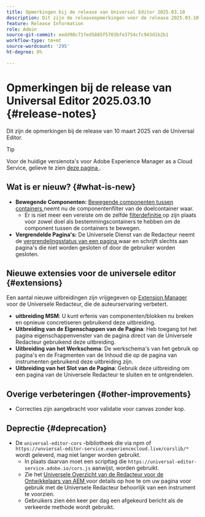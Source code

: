```yaml
---
title: Opmerkingen bij de release van Universal Editor 2025.03.10
description: Dit zijn de releaseopmerkingen voor de release 2025.03.10 van de Universal Editor.
feature: Release Information
role: Admin
source-git-commit: eedd98c71fed5885f5703bfe3754cfc943d1b2b1
workflow-type: tm+mt
source-wordcount: '295'
ht-degree: 0%

---
```



# Opmerkingen bij de release van Universal Editor 2025.03.10 {#release-notes}

Dit zijn de opmerkingen bij de release van 10 maart 2025 van de Universal Editor.

>[!TIP]
>
>Voor de huidige versienota&#39;s voor Adobe Experience Manager as a Cloud Service, gelieve te zien [ deze pagina ](/help/release-notes/release-notes-cloud/release-notes-current.md).

## Wat is er nieuw? {#what-is-new}

* **Bewegende Componenten:** [ Bewegende componenten tussen containers ](/help/sites-cloud/authoring/universal-editor/authoring.md#reordering-components) neemt nu de componentenfilter van de doelcontainer waar.
   * Er is niet meer een vereiste om de zelfde [ filterdefinitie ](/help/implementing/universal-editor/filtering.md) op zijn plaats voor zowel doel als bestemmingscontainers te hebben om de component tussen de containers te bewegen.
* **Vergrendelde Pagina&#39;s:** De Universele Dienst van de Redacteur neemt de [ vergrendelingsstatus van een pagina ](/help/sites-cloud/authoring/sites-console/managing-pages.md#locking-a-page) waar en schrijft slechts aan pagina&#39;s die niet worden gesloten of door de gebruiker worden gesloten.

## Nieuwe extensies voor de universele editor {#extensions}

Een aantal nieuwe uitbreidingen zijn vrijgegeven op [ Extension Manager ](https://developer.adobe.com/uix/docs/extension-manager/) voor de Universele Redacteur, die de auteurservaring verbetert.

* **uitbreiding MSM**: U kunt erfenis van componenten/blokken nu breken en opnieuw concretiseren gebruikend deze uitbreiding.
* **Uitbreiding van de Eigenschappen van de Pagina**: Heb toegang tot het pagina eigenschappenvenster van de pagina direct van de Universele Redacteur gebruikend deze uitbreiding.
* **Uitbreiding van het Werkschema**: De werkschema&#39;s van het gebruik op pagina&#39;s en de Fragmenten van de Inhoud die op de pagina van instrumenten gebruikend deze uitbreiding zijn.
* **Uitbreiding van het Slot van de Pagina**: Gebruik deze uitbreiding om een pagina van de Universele Redacteur te sluiten en te ontgrendelen.

## Overige verbeteringen {#other-improvements}

* Correcties zijn aangebracht voor validatie voor canvas zonder kop.

## Deprectie {#deprecation}

* De `universal-editor-cors` -bibliotheek die via npm of `https://unviersal-editor-service.experiencecloud.live/corslib/*` wordt geleverd, mag niet langer worden gebruikt.
   * In plaats daarvan moet een scripttag die `https://universal-editor-service.adobe.io/cors.js` aanwijst, worden gebruikt.
   * Zie het [ Universele Overzicht van de Redacteur voor de Ontwikkelaars van AEM ](/help/implementing/universal-editor/developer-overview.md) voor details op hoe te om uw pagina voor gebruik met de Universele Redacteur behoorlijk van een instrument te voorzien.
   * Gebruikers zien één keer per dag een afgekeurd bericht als de verkeerde methode wordt gebruikt.
